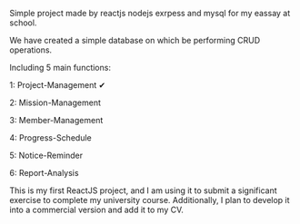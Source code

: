 Simple project made by reactjs nodejs exrpess and mysql for my eassay at school.

We have created a simple database on which be performing CRUD operations.

Including 5 main functions: 

1: Project-Management ✔

2: Mission-Management

3: Member-Management

4: Progress-Schedule

5: Notice-Reminder

6: Report-Analysis

This is my first ReactJS project, and I am using it to submit a significant exercise to complete my university course. Additionally, I plan to develop it into a commercial version and add it to my CV.
